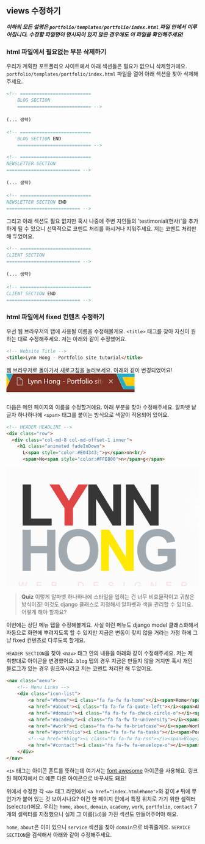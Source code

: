 ## views 수정하기

***이하의 모든 설명은 `portfolio/templates/portfolio/index.html` 파일 안에서 
이루어집니다. 수정할 파일명이 명시되어 있지 않은 경우에도 이 파일을 확인해주세요!***


### html 파일에서 필요없는 부분 삭제하기
우리가 계획한 포트폴리오 사이트에서 아래 섹션들은 필요가 없으니 삭제할거에요.
`portfolio/templates/portfolio/index.html` 파일을 열어 아래 섹션을 찾아 삭제해주세요.
```html
<!-- ==========================
    BLOG SECTION 
    =========================== -->

(... 생략)

<!-- ==========================
    BLOG SECTION END
    =========================== -->

```

```html
<!-- ==========================
NEWSLETTER SECTION 
=========================== -->

(... 생략)

<!-- ==========================
NEWSLETTER SECTION END
=========================== -->
```

그리고 아래 섹션도 필요 없지만 혹시 나중에 주변 지인들의 'testimonial(헌사)'을 추가하게 될 수 있으니
선택적으로 코멘트 처리를 하시거나 지워주세요.
저는 코멘트 처리만 해 두었어요.

```html
<!-- ==========================
CLIENT SECTION 
=========================== -->

(... 생략)

<!-- ==========================
CLIENT SECTION END
=========================== -->
```


### html 파일에서 fixed 컨텐츠 수정하기
우선 웹 브라우저의 탭에 사용될 이름을 수정해볼게요.
`<title>` 태그를 찾아 자신이 원하는 대로 수정해주세요.
저는 아래와 같이 수정했어요.
```html
<!-- Website Title -->
<title>Lynn Hong - Portfolio site tutorial</title>
```

웹 브라우저로 돌아가서 새로고침을 눌러보세요.
아래와 같이 변경되었어요!
![title 태그 수정 후](img/16.png)


다음은 메인 페이지의 이름을 수정할거에요.
아래 부분을 찾아 수정해주세요.
알파벳 낱글자 하나하나에 `<span>` 태그를 붙이는 방식으로 색깔이 적용되어 있어요.
```html
<!-- HEADER HEADLINE -->
<div class="row">
  <div class="col-md-8 col-md-offset-1 inner">
    <h1 class="animated fadeInDown">
      L<span style="color:#E04343;">y</span>nn<br/>
      <span>Ho<span style="color:#FFE800">n</span>g</span>
```

![메인 페이지 이름 알파벳 수정 후](img/17.PNG)

> **Quiz** 이렇게 알파벳 하나하나에 스타일을 입히는 건 너무 비효율적이고 귀찮은 방식이죠!
이것도 django 클래스로 지정해서 알파벳과 색을 관리할 수 있어요. 어떻게 해야 할까요?


이번에는 상단 메뉴 탭을 수정해볼게요.
사실 이런 메뉴도 django model 클래스화해서 자동으로 화면에 뿌려지도록 할 수 있지만
지금은 변동이 잦지 않을 거라는 가정 하에 그냥 fixed 컨텐츠로 다루도록 할게요.

`HEADER SECTION`을 찾아 `<nav>` 태그 안의 내용을 아래와 같이 수정해주세요.
저는 제 취향대로 아이콘을 변경했어요.
`blog` 탭의 경우 지금은 만들지 않을 거지만 혹시 개인 블로그가 있는 경우
링크하시라고 저는 코멘트 처리만 해 두었어요.
```html
<nav class="menu">
    <!-- Menu Links -->
    <div class="icon-list">
        <a href="#home"><i class="fa fa-fw fa-home"></i><span>Home</span></a>
        <a href="#about"><i class="fa fa-fw fa-quote-left"></i><span>About</span></a>
        <a href="#domain"><i class="fa fa-fw fa-check-circle-o"></i><span>Job Domain</span></a>
        <a href="#academy"><i class="fa fa-fw fa-university"></i><span>Academy</span></a>
        <a href="#work"><i class="fa fa-fw fa-briefcase"></i><span>Work</span></a>
        <a href="#portfolio"><i class="fa fa-fw fa-tasks"></i><span>Portfolio</span></a>
        <!--<a href="#blog"><i class="fa fa-fw fa-rss"></i><span>Blog</span></a>-->
        <a href="#contact"><i class="fa fa-fw fa-envelope-o"></i><span>Contact</span></a>
    </div>
</nav>
```

`<i>` 태그는 아이콘 폰트를 뜻하는데 여기서는 [font awesome](http://fontawesome.io/icons/) 아이콘을 사용해요.
링크된 페이지에서 더 예쁜 다른 아이콘으로 바꾸셔도 돼요!

위에서 수정한 각 `<a>` 태그 라인에서 `<a href="index.html#home">`와 같이 
`#` 뒤에 무언가가 붙어 있는 것 보이시나요?
이건 한 페이지 안에서 특정 위치로 가기 위한 셀렉터(selector)에요.
우리는 `home`, `about`, `domain`, `academy`, `work`, `portfolio`, `contact` 7개의 셀렉터를 지정했으니
실제 그 이름(`id`)을 가진 섹션도 만들어주어야 해요.

`home`, `about`은 이미 있으니 `service` 섹션을 찾아 `domain`으로 바꿔줄게요.
`SERVICE SECTION`을 검색해서 아래와 같이 수정해주세요.
```html

```

